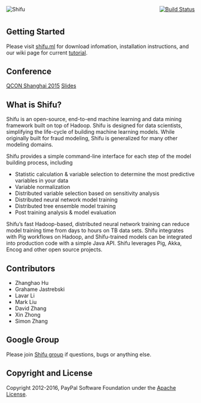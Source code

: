 [<img src="images/logo/shifu.png" alt="Shifu" align="left">](http://shifu.ml)<div align="right">[![Build Status](https://travis-ci.org/ShifuML/shifu.svg?branch=master)](https://travis-ci.org/ShifuML/shifu)</div>

#

## Getting Started

Please visit [shifu.ml](http://shifu.ml) for download infomation, installation instructions, and our wiki page for current [tutorial](https://github.com/ShifuML/shifu/wiki/Tutorial---Build-Your-First-ML-Model).

## Conference

[QCON Shanghai 2015](http://2015.qconshanghai.com/presentation/2827) [Slides](http://www.slideshare.net/pengshanzhang/large-scale-machine-learning-at-pay-pal-risk)

## What is Shifu?
Shifu is an open-source, end-to-end machine learning and data mining framework built on top of Hadoop. Shifu is designed for data scientists, simplifying the life-cycle of building machine learning models. While originally built for fraud modeling, Shifu is generalized for many other modeling domains.

Shifu provides a simple command-line interface for each step of the model building process, including

* Statistic calculation & variable selection to determine the most predictive variables in your data
* Variable normalization
* Distributed variable selection based on sensitivity analysis
* Distributed neural network model training
* Distributed tree ensemble model training
* Post training analysis & model evaluation

Shifu’s fast Hadoop-based, distributed neural network training can reduce model training time from days to hours on TB data sets. Shifu integrates with Pig workflows on Hadoop, and Shifu-trained models can be integrated into production code with a simple Java API. Shifu leverages Pig, Akka, Encog and other open source projects.

## Contributors

 - Zhanghao Hu
 - Grahame Jastrebski
 - Lavar Li
 - Mark Liu
 - David Zhang
 - Xin Zhong
 - Simon Zhang

## Google Group

Please join [Shifu group](https://groups.google.com/forum/#!forum/shifuml) if questions, bugs or anything else.

## Copyright and License

Copyright 2012-2016, PayPal Software Foundation under the [Apache License](LICENSE.txt).
